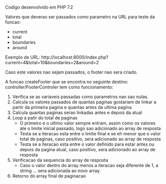 Codigo desenvolvido em PHP 7.2

Valores que deverao ser passados como parametro na URL para teste da funcao:
* current
* total
* boundaries
* around

Exemplo de URL: http://localhost:8000/index.php?current=4&total=10&boundaries=2&around=2

Caso este valores nao sejam passados, o footer nao sera criado.

A funcao createFooter que se encontra no seguinte destino: controller/FooterControler tem como funcionamento:
1. Verifica se as variaveis passadas como parametros nao sao nulas.
2. Calcula os valores passados de quantas paginas gostariam de linkar a partir da primeira pagina e quantas antes da ultima pagina
3. Calcula quantas paginas serao linkadas antes e depois da atual
4. Loop a patir do total de paginas
    * O primeiro e o ultimo valor sempre entram, assim como os valores ate o limite inicial passado, logo sao adicionado ao array de resposta
    * Testa se a iteracao esta entre o limite final e se eh menor que o valor total de paginas, caso positivo, sera adicionado ao array de resposta
    * Testa se a iteracao esta entre o valor definido para estar antes ou depois da pagina atual, caso positivo, sera adicionado ao array de resposta
5. Verificacao da sequencia do array de resposta
    * Caso o valor dentro do array menos a iteracao seja diferente de 1, a string ... sera adicionada ao novo array.
6. Retorno do array final de paginacao